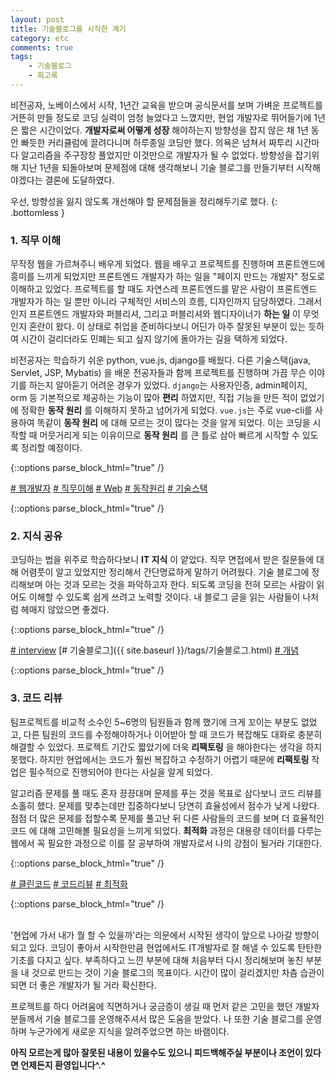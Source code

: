```yaml
---
layout: post
title: 기술블로그를 시작한 계기
category: etc
comments: true
tags:
    - 기술블로그
    - 회고록
---
```


비전공자, 노베이스에서 시작, 1년간 교육을 받으며 공식문서를 보며 가벼운 프로젝트를 거뜬히 만들 정도로 코딩 실력이 엄청 늘었다고 느꼈지만, 현업 개발자로 뛰어들기에 1년은 짧은 시간이었다. __개발자로써 어떻게 성장__ 해야하는지 방향성을 잡지 않은 채 1년 동안 빠듯한 커리큘럼에 끌려다니며 하루종일 코딩만 했다. 의욕은 넘쳐서 짜투리 시간마다 알고리즘을 주구장창 풀었지만 이것만으로 개발자가 될 수 없었다. 방향성을 잡기위해 지난 1년을 되돌아보며 문제점에 대해 생각해보니 기술 블로그를 만들기부터 시작해야겠다는 결론에 도달하였다.

우선, 방향성을 잃지 않도록 개선해야 할 문제점들을 정리해두기로 했다.
{: .bottomless }
### 1. 직무 이해

   무작정 웹을 가르쳐주니 배우게 되었다. 웹을 배우고 프로젝트를 진행하며 프론트엔드에 흥미를 느끼게 되었지만 프론트엔드 개발자가 하는 일을 "페이지 만드는 개발자" 정도로 이해하고 있었다. 프로젝트를 할 때도 자연스레 프론트엔드를 맡은 사람이 프론트엔드 개발자가 하는 일 뿐만 아니라 구체적인 서비스의 흐름, 디자인까지 담당하였다. 그래서인지 프론트엔드 개발자와 퍼블리셔, 그리고 퍼블리셔와 웹디자이너가 __하는 일__ 이 무엇인지 혼란이 왔다. 이 상태로 취업을 준비하다보니 어딘가 아주 잘못된 부분이 있는 듯하여 시간이 걸리더라도 민폐는 되고 싶지 않기에 돌아가는 길을 택하게 되었다.

   비전공자는 학습하기 쉬운 python, vue.js, django를 배웠다.  다른 기술스택(java, Servlet, JSP, Mybatis) 을 배운 전공자들과 함께 프로젝트를 진행하며 가끔 무슨 이야기를 하는지 알아듣기 어려운 경우가 있었다. `django`는 사용자인증, admin페이지, orm 등 기본적으로 제공하는 기능이 많아 __편리__ 하였지만, 직접 기능을 만든 적이 없었기에 정확한 __동작 원리__ 를 이해하지 못하고 넘어가게 되었다. `vue.js`는 주로 vue-cli를 사용하여 똑같이 __동작 원리__ 에 대해 모르는 것이 많다는 것을 알게 되었다. 이는 코딩을 시작할 때 머뭇거리게 되는 이유이므로 __동작 원리__ 를 큰 틀로 삼아 빠르게 시작할 수 있도록 정리할 예정이다.

   {::options parse_block_html="true" /}

   [<span class="relation"># 웹개발자</span>](#to_be_continue)
   [<span class="relation"># 직무이해</span>](#to_be_continue)
   [<span class="relation"># Web</span>](#to_be_continue)
   [<span class="relation"># 동작원리</span>](#to_be_continue) 
   [<span class="relation"># 기술스택</span>](#to_be_continue)

   {::options parse_block_html="true" /}

### 2. 지식 공유

   코딩하는 법을 위주로 학습하다보니 __IT 지식__ 이 얕았다. 직무 면접에서 받은 질문들에 대해 어렴풋이 알고 있었지만 정리해서 간단명료하게 말하기 어려웠다. 기술 블로그에 정리해보며 아는 것과 모르는 것을 파악하고자 한다. 되도록 코딩을 전혀 모르는 사람이 읽어도 이해할 수 있도록 쉽게 쓰려고 노력할 것이다. 내 블로그 글을 읽는 사람들이 나처럼 헤매지 않았으면 좋겠다.

   {::options parse_block_html="true" /}

   [<span class="relation"># interview</span>](#to_be_continue)
   [<span class="relation"># 기술블로그</span>]({{ site.baseurl }}/tags/기술블로그.html)
   [<span class="relation"># 개념</span>](#to_be_continue)

   {::options parse_block_html="true" /}

### 3. 코드 리뷰

   팀프로젝트를 비교적 소수인 5~6명의 팀원들과 함께 했기에 크게 꼬이는 부분도 없었고, 다른 팀원의 코드를 수정해야하거나 이어받아 할 때 코드가 복잡해도 대화로 충분히 해결할 수 있었다. 프로젝트 기간도 짧았기에 더욱 __리팩토링__ 을 해야한다는 생각을 하지 못했다. 하지만 현업에서는 코드가 훨씬 복잡하고 수정하기 어렵기 때문에 __리팩토링__ 작업은 필수적으로 진행되어야 한다는 사실을 알게 되었다.
   
   알고리즘 문제를 풀 때도 혼자 끙끙대며 문제를 푸는 것을 목표로 삼다보니 코드 리뷰를 소홀히 했다. 문제를 맞추는데만 집중하다보니 당연히 효율성에서 점수가 낮게 나왔다. 점점 더 많은 문제를 접할수록 문제를 풀고난 뒤 다른 사람들의 코드를 보며 더 효율적인 코드 에 대해 고민해볼 필요성을 느끼게 되었다. __최적화__ 과정은 대용량 데이터를 다루는 웹에서 꼭 필요한 과정으로 이를 잘 공부하여 개발자로서 나의 강점이 될거라 기대한다.

   {::options parse_block_html="true" /}

   [<span class="relation"># 클린코드</span>](#to_be_continue)
   [<span class="relation"># 코드리뷰</span>](#to_be_continue)
   [<span class="relation"># 최적화</span>](#to_be_continue)

   {::options parse_block_html="true" /}
   
<br>
'현업에 가서 내가 뭘 할 수 있을까'라는 의문에서 시작된 생각이 앞으로 나아갈 방향이 되고 있다. 코딩이 좋아서 시작한만큼 현업에서도 IT개발자로 잘 해낼 수 있도록 탄탄한 기초를 다지고 싶다. 부족하다고 느낀 부분에 대해 처음부터 다시 정리해보며 놓친 부분을 내 것으로 만드는 것이 기술 블로그의 목표이다. 시간이 많이 걸리겠지만 차츰 습관이 되면 더 좋은 개발자가 될 거라 확신한다.

프로젝트를 하다 어려움에 직면하거나 궁금증이 생길 때 먼저 같은 고민을 했던 개발자분들께서 기술 블로그를 운영해주셔서 많은 도움을 받았다. 나 또한 기술 블로그를 운영하며 누군가에게 새로운 지식을 알려주었으면 하는 바램이다.

   
__아직 모르는게 많아 잘못된 내용이 있을수도 있으니 피드백해주실 부분이나 조언이 있다면 언제든지 환영입니다^.^__